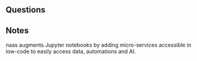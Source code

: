 ## Questions

## Notes

naas augments Jupyter notebooks by adding micro-services accessible in low-code to easily access data, automations and AI.

